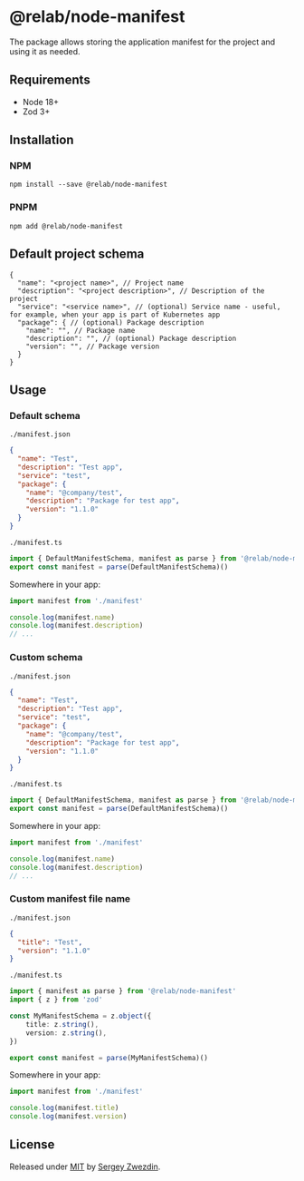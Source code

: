 # @relab/node-manifest

The package allows storing the application manifest for the project and using it as needed. 

## Requirements

- Node 18+
- Zod 3+

## Installation

### NPM

```
npm install --save @relab/node-manifest
```

### PNPM

```
npm add @relab/node-manifest
```

## Default project schema

```json5
{
  "name": "<project name>", // Project name
  "description": "<project description>", // Description of the project
  "service": "<service name>", // (optional) Service name - useful, for example, when your app is part of Kubernetes app
  "package": { // (optional) Package description
    "name": "", // Package name
    "description": "", // (optional) Package description
    "version": "", // Package version
  }
}
```

## Usage

### Default schema

`./manifest.json`

```json
{
  "name": "Test",
  "description": "Test app",
  "service": "test",
  "package": {
    "name": "@company/test",
    "description": "Package for test app",
    "version": "1.1.0"
  }
}
```

`./manifest.ts`

```typescript
import { DefaultManifestSchema, manifest as parse } from '@relab/node-manifest'
export const manifest = parse(DefaultManifestSchema)()
```
Somewhere in your app:

```typescript
import manifest from './manifest'

console.log(manifest.name)
console.log(manifest.description)
// ...
```

### Custom schema

`./manifest.json`

```json
{
  "name": "Test",
  "description": "Test app",
  "service": "test",
  "package": {
    "name": "@company/test",
    "description": "Package for test app",
    "version": "1.1.0"
  }
}
```

`./manifest.ts`

```typescript
import { DefaultManifestSchema, manifest as parse } from '@relab/node-manifest'
export const manifest = parse(DefaultManifestSchema)()
```
Somewhere in your app:

```typescript
import manifest from './manifest'

console.log(manifest.name)
console.log(manifest.description)
// ...
```

### Custom manifest file name

`./manifest.json`

```json
{
  "title": "Test",
  "version": "1.1.0"
}
```

`./manifest.ts`

```typescript
import { manifest as parse } from '@relab/node-manifest'
import { z } from 'zod'

const MyManifestSchema = z.object({
    title: z.string(),
    version: z.string(),
})

export const manifest = parse(MyManifestSchema)()
```
Somewhere in your app:

```typescript
import manifest from './manifest'

console.log(manifest.title)
console.log(manifest.version)
```

## License

Released under [MIT](/LICENSE) by [Sergey Zwezdin](https://github.com/sergeyzwezdin).

